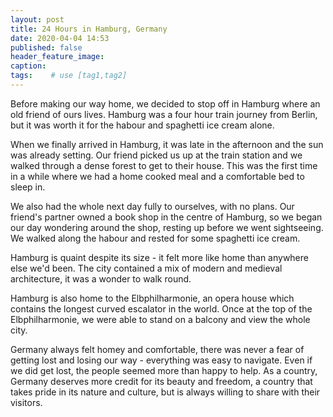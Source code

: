 ```yaml
---
layout: post
title: 24 Hours in Hamburg, Germany
date: 2020-04-04 14:53
published: false
header_feature_image:
caption:
tags:    # use [tag1,tag2]
---
```


Before making our way home, we decided to stop off in Hamburg where an old friend of ours lives. Hamburg was a four hour train journey from Berlin, but it was worth it for the habour and spaghetti ice cream alone.

When we finally arrived in Hamburg, it was late in the afternoon and the sun was already setting. Our friend picked us up at the train station and we walked through a dense forest to get to their house. This was the first time in a while where we had a home cooked meal and a comfortable bed to sleep in.

We also had the whole next day fully to ourselves, with no plans. Our friend's partner owned a book shop in the centre of Hamburg, so we began our day wondering around the shop, resting up before we went sightseeing. We walked along the habour and rested for some spaghetti ice cream.

Hamburg is quaint despite its size - it felt more like home than anywhere else we'd been. The city contained a mix of modern and medieval architecture, it was a wonder to walk round.

Hamburg is also home to the Elbphilharmonie, an opera house which contains the longest curved escalator in the world. Once at the top of the Elbphilharmonie, we were able to stand on a balcony and view the whole city.

Germany always felt homey and comfortable, there was never a fear of getting lost and losing our way - everything was easy to navigate. Even if we did get lost, the people seemed more than happy to help. As a country, Germany deserves more credit for its beauty and freedom, a country that takes pride in its nature and culture, but is always willing to share with their visitors.
